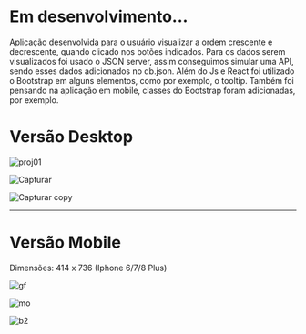 # Em desenvolvimento...

Aplicação desenvolvida para o usuário visualizar a ordem crescente e decrescente, quando clicado nos botões indicados. Para os dados serem visualizados foi usado o JSON server, assim conseguimos simular uma API, sendo esses dados adicionados no db.json. Além do Js e React foi utilizado o Bootstrap em alguns elementos, como por exemplo, o tooltip. Também foi pensando na aplicação em mobile, classes do Bootstrap foram adicionadas, por exemplo.

# Versão Desktop

![proj01](https://user-images.githubusercontent.com/111023661/215293426-03cf590f-d916-449a-bcdc-639f471f27e5.jpg)

![Capturar](https://user-images.githubusercontent.com/111023661/215357058-26261c85-4326-4213-b678-c6912dd9fb3a.JPG)

![Capturar copy](https://user-images.githubusercontent.com/111023661/215357045-5465caf4-9f1b-4f66-9a52-d601dfb46c93.jpg)

<hr>

# Versão Mobile
Dimensões: 414 x 736 (Iphone 6/7/8 Plus)

![gf](https://user-images.githubusercontent.com/111023661/215293428-2fceee7d-c9a9-4b08-838d-47e04a985fc3.JPG)

![mo](https://user-images.githubusercontent.com/111023661/215356968-52ec4c6d-2970-4ac8-be1d-68acf1f29e7a.JPG)

![b2](https://user-images.githubusercontent.com/111023661/215356970-aeddfccb-8587-4738-8f7f-7b43b5e8f37c.JPG)



